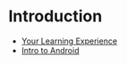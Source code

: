 # Introduction

- [Your Learning Experience](/lessons/intro/your-learning-experience-lesson)
- [Intro to Android]()
